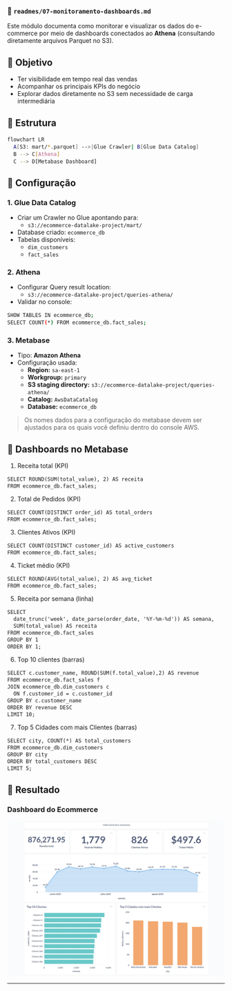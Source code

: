 ### 📂 `readmes/07-monitoramento-dashboards.md`

Este módulo documenta como monitorar e visualizar os dados do e-commerce por meio de dashboards conectados ao **Athena** (consultando diretamente arquivos Parquet no S3).

## 🔶 Objetivo

- Ter visibilidade em tempo real das vendas
- Acompanhar os principais KPIs do negócio
- Explorar dados diretamente no S3 sem necessidade de carga intermediária

## 🔶 Estrutura

```bash
flowchart LR
  A[S3: mart/*.parquet] -->|Glue Crawler| B[Glue Data Catalog]
  B --> C[Athena]
  C --> D[Metabase Dashboard]
```

## 🔶 Configuração

### 1. Glue Data Catalog
- Criar um Crawler no Glue apontando para:
    - ``s3://ecommerce-datalake-project/mart/``
- Database criado: ``ecommerce_db``
- Tabelas disponíveis:
    - ``dim_customers``
    - ``fact_sales``
### 2. Athena
- Configurar Query result location:
    - ``s3://ecommerce-datalake-project/queries-athena/``
- Validar no console:
```bash
SHOW TABLES IN ecommerce_db;
SELECT COUNT(*) FROM ecommerce_db.fact_sales;
```

### 3. Metabase
- Tipo: **Amazon Athena**
- Configuração usada:
    - **Region:** ``sa-east-1``
    - **Workgroup:** ``primary``
    - **S3 staging directory:** ``s3://ecommerce-datalake-project/queries-athena/``
    - **Catalog:** ``AwsDataCatalog``
    - **Database:** ``ecommerce_db``

> Os nomes dados para a configuração do metabase devem ser ajustados para os quais você definiu dentro do console AWS.

## 🔶 Dashboards no Metabase

1. Receita total (KPI)

```
SELECT ROUND(SUM(total_value), 2) AS receita
FROM ecommerce_db.fact_sales;
```

2. Total de Pedidos (KPI)

```
SELECT COUNT(DISTINCT order_id) AS total_orders
FROM ecommerce_db.fact_sales;
```

3. Clientes Ativos (KPI)
```
SELECT COUNT(DISTINCT customer_id) AS active_customers
FROM ecommerce_db.fact_sales;
```

4. Ticket médio (KPI)
```
SELECT ROUND(AVG(total_value), 2) AS avg_ticket
FROM ecommerce_db.fact_sales;
```

5. Receita por semana (linha)

```
SELECT
  date_trunc('week', date_parse(order_date, '%Y-%m-%d')) AS semana,
  SUM(total_value) AS receita
FROM ecommerce_db.fact_sales
GROUP BY 1
ORDER BY 1;
```

6. Top 10 clientes (barras)

```
SELECT c.customer_name, ROUND(SUM(f.total_value),2) AS revenue
FROM ecommerce_db.fact_sales f
JOIN ecommerce_db.dim_customers c
  ON f.customer_id = c.customer_id
GROUP BY c.customer_name
ORDER BY revenue DESC
LIMIT 10;
```

7. Top 5 Cidades com mais Clientes (barras)
```
SELECT city, COUNT(*) AS total_customers
FROM ecommerce_db.dim_customers
GROUP BY city
ORDER BY total_customers DESC
LIMIT 5;
```

## 🔶 Resultado

### Dashboard do Ecommerce
![Dashboard do Ecommerce](../src/Projeto1.png)


<hr style="height:2px; background-color:#807f7e; border:none;">
